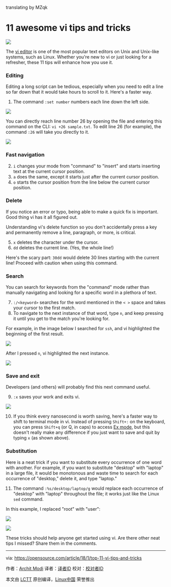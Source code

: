 translating by MZqk

11 awesome vi tips and tricks
======

![](https://opensource.com/sites/default/files/styles/image-full-size/public/lead-images/keyboaord_enter_writing_documentation.jpg?itok=kKrnXc5h)

The [vi editor][1] is one of the most popular text editors on Unix and Unix-like systems, such as Linux. Whether you're new to vi or just looking for a refresher, these 11 tips will enhance how you use it.

### Editing

Editing a long script can be tedious, especially when you need to edit a line so far down that it would take hours to scroll to it. Here's a faster way.

  1. The command `:set number` numbers each line down the left side.

![](https://opensource.com/sites/default/files/styles/panopoly_image_original/public/u128651/setnum.png?itok=sFVA97mG)

You can directly reach line number 26 by opening the file and entering this command on the CLI: `vi +26 sample.txt`. To edit line 26 (for example), the command `:26` will take you directly to it.

![](https://opensource.com/sites/default/files/styles/panopoly_image_original/public/u128651/number.png?itok=d7FE0LL3)

### Fast navigation

  2. `i` changes your mode from "command" to "insert" and starts inserting text at the current cursor position.
  3. `a` does the same, except it starts just after the current cursor position.
  4. `o` starts the cursor position from the line below the current cursor position.



### Delete

If you notice an error or typo, being able to make a quick fix is important. Good thing vi has it all figured out.

Understanding vi's delete function so you don't accidentally press a key and permanently remove a line, paragraph, or more, is critical.

  5. `x` deletes the character under the cursor.
  6. `dd` deletes the current line. (Yes, the whole line!)



Here's the scary part: `30dd` would delete 30 lines starting with the current line! Proceed with caution when using this command.

### Search

You can search for keywords from the "command" mode rather than manually navigating and looking for a specific word in a plethora of text.

  7. `:/<keyword>` searches for the word mentioned in the `< >` space and takes your cursor to the first match.
  8. To navigate to the next instance of that word, type `n`, and keep pressing it until you get to the match you're looking for.



For example, in the image below I searched for `ssh`, and vi highlighted the beginning of the first result.

![](https://opensource.com/sites/default/files/styles/panopoly_image_original/public/u128651/ssh-search.png?itok=tJ-7FujH)

After I pressed `n`, vi highlighted the next instance.

![](https://opensource.com/sites/default/files/styles/panopoly_image_original/public/u128651/n-search.png?itok=wU-u3LiI)

### Save and exit

Developers (and others) will probably find this next command useful.

  9. `:x` saves your work and exits vi.

![](https://opensource.com/sites/default/files/styles/panopoly_image_original/public/u128651/x.png?itok=kfoHx84m)

  10. If you think every nanosecond is worth saving, here's a faster way to shift to terminal mode in vi. Instead of pressing `Shift+:` on the keyboard, you can press `Shift+q` (or Q, in caps) to access [Ex mode][2], but this doesn't really make any difference if you just want to save and quit by typing `x` (as shown above).



### Substitution

Here is a neat trick if you want to substitute every occurrence of one word with another. For example, if you want to substitute "desktop" with "laptop" in a large file, it would be monotonous and waste time to search for each occurrence of "desktop," delete it, and type "laptop."

  11. The command `:%s/desktop/laptop/g` would replace each occurrence of "desktop" with "laptop" throughout the file; it works just like the Linux `sed` command.



In this example, I replaced "root" with "user":

![](https://opensource.com/sites/default/files/styles/panopoly_image_original/public/u128651/subs-command.png?itok=M8MN72sp)

![](https://opensource.com/sites/default/files/styles/panopoly_image_original/public/u128651/subs-result.png?itok=34zzVdUt)

These tricks should help anyone get started using vi. Are there other neat tips I missed? Share them in the comments.

--------------------------------------------------------------------------------

via: https://opensource.com/article/18/1/top-11-vi-tips-and-tricks

作者：[Archit Modi][a]
译者：[译者ID](https://github.com/译者ID)
校对：[校对者ID](https://github.com/校对者ID)

本文由 [LCTT](https://github.com/LCTT/TranslateProject) 原创编译，[Linux中国](https://linux.cn/) 荣誉推出

[a]:https://opensource.com/users/architmodi
[1]:http://ex-vi.sourceforge.net/
[2]:https://en.wikibooks.org/wiki/Learning_the_vi_Editor/Vim/Modes#Ex-mode

